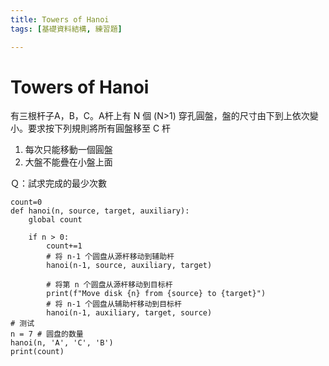 ```yaml
---
title: Towers of Hanoi
tags: [基礎資料結構, 練習題]

---
```


# Towers of Hanoi
有三根杆子A，B，C。A杆上有 N 個 (N>1) 穿孔圓盤，盤的尺寸由下到上依次變小。要求按下列規則將所有圓盤移至 C 杆
1. 每次只能移動一個圓盤
2. 大盤不能疊在小盤上面

Ｑ：試求完成的最少次數


```python=
count=0
def hanoi(n, source, target, auxiliary):
    global count
    
    if n > 0:
        count+=1
        # 将 n-1 个圆盘从源杆移动到辅助杆
        hanoi(n-1, source, auxiliary, target)
        
        # 将第 n 个圆盘从源杆移动到目标杆
        print(f"Move disk {n} from {source} to {target}")
        # 将 n-1 个圆盘从辅助杆移动到目标杆
        hanoi(n-1, auxiliary, target, source)
# 测试
n = 7 # 圆盘的数量
hanoi(n, 'A', 'C', 'B')
print(count)

```